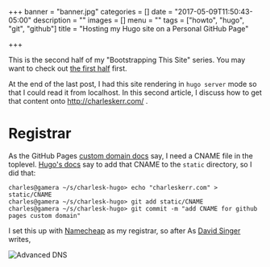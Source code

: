 +++
banner = "banner.jpg"
categories = []
date = "2017-05-09T11:50:43-05:00"
description = ""
images = []
menu = ""
tags = ["howto", "hugo", "git", "github"]
title = "Hosting my Hugo site on a Personal GitHub Page"

+++

This is the second half of my "Bootstrapping This Site" series. You may want to check out [the first half](fixme) first.

At the end of the last post, I had this site rendering in `hugo server` mode so that I could read it from localhost. In this second article, I discuss how to get that content onto http://charleskerr.com/ .

Registrar
=========

As the GitHub Pages [custom domain docs](https://help.github.com/articles/using-a-custom-domain-with-github-pages/) say, I need a CNAME file in the toplevel. [Hugo's docs](https://gohugo.io/tutorials/github-pages-blog/) say to add that CNAME to the `static` directory, so I did that:

    charles@gamera ~/s/charlesk-hugo> echo "charleskerr.com" > static/CNAME
    charles@gamera ~/s/charlesk-hugo> git add static/CNAME
    charles@gamera ~/s/charlesk-hugo> git commit -m "add CNAME for github pages custom domain"

I set this up with [Namecheap](https://namecheap.com) as my registrar, so after 
As [David Singer](http://davidensinger.com/2013/03/setting-the-dns-for-github-pages-on-namecheap/) writes, 

![Advanced DNS](advanced-dns.png "A custom domain at namecheap, configured for GitHub Pages")
